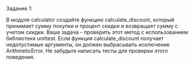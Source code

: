 Задание 1:

В модуле calculator создайте функцию calculate_discount, который принимает сумму покупки и процент скидки и возвращает сумму с учетом скидки. Ваша задача - проверить этот метод с использованием библиотеки unittest. Если функция calculate_discount получает недопустимые аргументы, он должен выбрасывать исключение ArithmeticError. Не забудьте написать тесты для проверки этого поведения.